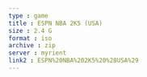 ```yaml
---
type : game
title : ESPN NBA 2K5 (USA)
size : 2.4 G
format : iso
archive : zip
server : myrient
link2 : ESPN%20NBA%202K5%20%28USA%29
---
```

